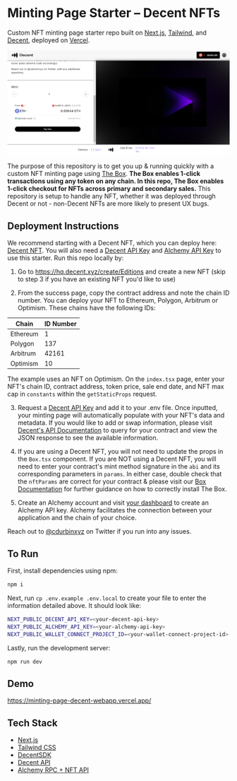 # Minting Page Starter – Decent NFTs

Custom NFT minting page starter repo built on [Next.js](https://nextjs.org/), [Tailwind](https://tailwindcss.com/docs/customizing-colors), and [Decent](http://decent.xyz/), deployed on [Vercel](https://vercel.com/).

![](/public/images/example.png)

The purpose of this repository is to get you up & running quickly with a custom NFT minting page using [The Box](https://decent.xyz/box).  **The Box enables 1-click transactions using any token on any chain.  In this repo, The Box enables 1-click checkout for NFTs across primary and secondary sales.**  This repository is setup to handle any NFT, whether it was deployed through Decent or not - non-Decent NFTs are more likely to present UX bugs.

## Deployment Instructions

We recommend starting with a Decent NFT, which you can deploy here: [Decent NFT](https://hq.decent.xyz/).  You will also need a [Decent API Key](https://docs.google.com/forms/d/e/1FAIpQLSdPBORZGU-JsMxwlhan9aUl01QCTgu2KJMEEPjhHC_9v1PQqA/viewform) and [Alchemy API Key](https://www.alchemy.com/) to use this starter. Run this repo locally by:

1. Go to https://hq.decent.xyz/create/Editions and create a new NFT (skip to step 3 if you have an existing NFT you'd like to use)

2. From the success page, copy the contract address and note the chain ID number.  You can deploy your NFT to Ethereum, Polygon, Arbitrum or Optimism.  These chains have the following IDs:

| Chain       | ID Number   |
| ----------- | ----------- |
| Ethereum    | 1           |
| Polygon     | 137         |
| Arbitrum    | 42161       |
| Optimism    | 10          |

The example uses an NFT on Optimism.  On the `index.tsx` page, enter your NFT's chain ID, contract address, token price, sale end date, and NFT max cap in `constants` within the `getStaticProps` request.

3. Request a [Decent API Key](https://docs.google.com/forms/d/e/1FAIpQLSdPBORZGU-JsMxwlhan9aUl01QCTgu2KJMEEPjhHC_9v1PQqA/viewform) and add it to your .env file.  Once inputted, your minting page will automatically populate with your NFT's data and metadata.  If you would like to add or swap information, please visit [Decent's API Documentation](https://docs.decent.xyz/reference/get_contracts-chainid-address) to query for your contract and view the JSON response to see the available information.

4. If you are using a Decent NFT, you will not need to update the props in the `Box.tsx` component.  If you are NOT using a Decent NFT, you will need to enter your contract's mint method signature in the `abi` and its corresponding parameters in `params`.  In either case, double check that the `nftParams` are correct for your contract & please visit our [Box Documentation](https://docs.decent.xyz/docs/overview) for further guidance on how to correctly install The Box.

5. Create an Alchemy account and visit [your dashboard](https://dashboard.alchemy.com/) to create an Alchemy API key. Alchemy facilitates the connection between your application and the chain of your choice.

Reach out to [@cdurbinxyz](https://twitter.com/cdurbinxyz) on Twitter if you run into any issues.

## To Run

First, install dependencies using npm:

```bash
npm i
```

Next, run `cp .env.example .env.local` to create your file to enter the information detailed above.  It should look like:

```bash
NEXT_PUBLIC_DECENT_API_KEY=<your-decent-api-key>
NEXT_PUBLIC_ALCHEMY_API_KEY=<your-alchemy-api-key>
NEXT_PUBLIC_WALLET_CONNECT_PROJECT_ID=<your-wallet-connect-project-id>
```

Lastly, run the development server:

```bash
npm run dev
```

## Demo

https://minting-page-decent-webapp.vercel.app/

## Tech Stack

- [Next.js](https://nextjs.org/)
- [Tailwind CSS](https://tailwindcss.com/)
- [DecentSDK](https://www.npmjs.com/package/@decent.xyz/sdk)
- [Decent API](https://docs.decent.xyz/reference/get_allowlists-merkleroot)
- [Alchemy RPC + NFT API](https://docs.alchemy.com/reference/getnftmetadata)
